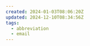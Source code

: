 ```yaml
---
created: 2024-01-03T08:06:20Z
updated: 2024-12-10T08:34:56Z
tags:
  - abbreviation
  - email
---
```

